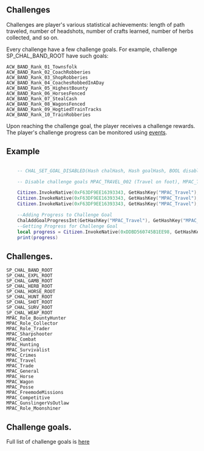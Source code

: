 ## Challenges

Challenges are player's various statistical achievements: length of path traveled, number of headshots, number of crafts learned, number of herbs collected, and so on. 

Every challenge have a few challenge goals. For example, challenge SP_CHAL_BAND_ROOT have such goals:

	ACW_BAND_Rank_01_Townsfolk
	ACW_BAND_Rank_02_CoachRobberies
	ACW_BAND_Rank_03_ShopRobberies
	ACW_BAND_Rank_04_CoachesRobbedInADay
	ACW_BAND_Rank_05_HighestBounty
	ACW_BAND_Rank_06_HorsesFenced
	ACW_BAND_Rank_07_StealCash
	ACW_BAND_Rank_08_WagonsFenced
	ACW_BAND_Rank_09_HogtiedTrainTracks
	ACW_BAND_Rank_10_TrainRobberies


Upon reaching the challenge goal, the player receives a challenge rewards. The player's challenge progress can be monitored using [events](https://github.com/femga/rdr3_discoveries/blob/master/AI/EVENTS/README.md).



## Example

```lua

	-- CHAL_SET_GOAL_DISABLED(Hash chalHash, Hash goalHash, BOOL disabled);

	-- Disable challenge goals MPAC_TRAVEL_002 (Travel on foot), MPAC_TRAVEL_004 (Travel by horse), MPAC_TRAVEL_005 (Travel a total of 1898 miles). As a result, events for these challenge goals will not be detected

	Citizen.InvokeNative(0xF63DF9EE16393343, GetHashKey("MPAC_Travel"), GetHashKey("MPAC_TRAVEL_002"), 1)
	Citizen.InvokeNative(0xF63DF9EE16393343, GetHashKey("MPAC_Travel"), GetHashKey("MPAC_TRAVEL_004"), 1)
	Citizen.InvokeNative(0xF63DF9EE16393343, GetHashKey("MPAC_Travel"), GetHashKey("MPAC_TRAVEL_005"), 1)

	--Adding Progress to Challenge Goal
	ChalAddGoalProgressInt(GetHashKey("MPAC_Travel"), GetHashKey("MPAC_TRAVEL_005"), 1)
	--Getting Progress for Challenge Goal
	local progress = Citizen.InvokeNative(0xDDBD560745B1EE98, GetHashKey("MPAC_Travel"), GetHashKey("MPAC_TRAVEL_005"), PlayerId())
	print(progress)
```

<h2>Challenges.</h2>


	SP_CHAL_BAND_ROOT
	SP_CHAL_EXPL_ROOT
	SP_CHAL_GAMB_ROOT
	SP_CHAL_HERB_ROOT
	SP_CHAL_HORSE_ROOT
	SP_CHAL_HUNT_ROOT
	SP_CHAL_SHOT_ROOT
	SP_CHAL_SURV_ROOT
	SP_CHAL_WEAP_ROOT
	MPAC_Role_BountyHunter
	MPAC_Role_Collector
	MPAC_Role_Trader
	MPAC_Sharpshooter
	MPAC_Combat
	MPAC_Hunting
	MPAC_Survivalist
	MPAC_Crimes
	MPAC_Travel
	MPAC_Trade
	MPAC_General
	MPAC_Horse
	MPAC_Wagon
	MPAC_Posse
	MPAC_FreemodeMissions
	MPAC_Competitive
	MPAC_GunslingerVsOutlaw
	MPAC_Role_Moonshiner


<h2>Challenge goals.</h2>

Full list of challenge goals is [here](https://github.com/femga/rdr3_discoveries/blob/master/AI/EVENTS/challenge_goals.lua)
